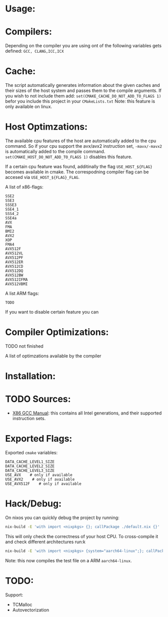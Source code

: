 Usage:
======


Compilers:
=========

Depending on the compiler you are using ont of the following variables gets 
defined: `GCC, CLANG,ICC,ICX`

Cache:
======

The script automatically generates information about the given caches and their
sizes of the host system and passes them to the compile arguments. If you wish
to not include them add: `set(CMAKE_CACHE_DO_NOT_ADD_TO_FLAGS 1)` befor you 
include this project in your `CMakeLists.txt`
Note: this feature is only available on linux.

Host Optimzations:
================

The available cpu features of the host are automatically added to the cpu 
command. So if your cpu support the avx/avx2 instruction set, `-mavx/-mavx2`
is automatically added to the compile command. `set(CMAKE_HOST_DO_NOT_ADD_TO_FLAGS 1)` 
disables this feature. 

If a certain cpu feature was found, additinally the flag `USE_HOST_${FLAG}` becomes
available in cmake. The correspodning compiler flag can be accesed via `USE_HOST_${FLAG}_FLAG`.

A list of x86-flags:

```
SSE2
SSE3
SSSE3
SSE4_1
SSS4_2
SSE4a
AVX
FMA
BMI2
AVX2
XOP
FMA4
AVX512F
AVX512VL
AVX512PF
AVX512ER
AVX512CD
AVX512DQ
AVX512BW
AVX512IFMA
AVX512VBMI
```

A list ARM flags:
```
TODO
```


If you want to disable certain feature you can


Compiler Optimizations:
=======================

TODO not finished

A list of optimzations available by the compiler



Installation:
=============
TODO
Sources:
========
- [X86 GCC Manual](https://gcc.gnu.org/onlinedocs/gcc/x86-Options.html): this contains
    all Intel generations, and their supported instruction sets.

Exported Flags:
==============

Exported `cmake` variables:
```
DATA_CACHE_LEVEL1_SIZE
DATA_CACHE_LEVEL2_SIZE
DATA_CACHE_LEVEL3_SIZE
USE_AVX    # only if available
USE_AVX2    # only if available
USE_AVX512F    # only if available

```


Hack/Debug:
==========
On nixos you can quickly debug the project by running:
```bash
nix-build -E 'with import <nixpkgs> {}; callPackage ./default.nix {}'
```
This will only check the correctness of your host CPU. To cross-compile it and
check different architectures run:k
```bash
nix-build -E 'with import <nixpkgs> {system="aarch64-linux";}; callPackage ./default.nix {}'
```
Note: this now compiles the test file on a ARM `aarch64-linux`. 

TODO:
=====

Support: 
- TCMalloc 
- Autovectorization
